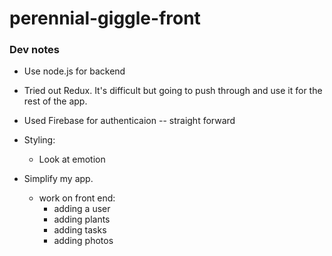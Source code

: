 # perennial-giggle-front

### Dev notes ####
  * Use node.js for backend
  * Tried out Redux. It's difficult but going to push through and use it for the rest of the app.
  * Used Firebase for authenticaion -- straight forward
  * Styling:
      * Look at emotion

 * Simplify my app. 
   * work on front end: 
     * adding a user 
     * adding plants 
     * adding tasks 
     * adding photos
